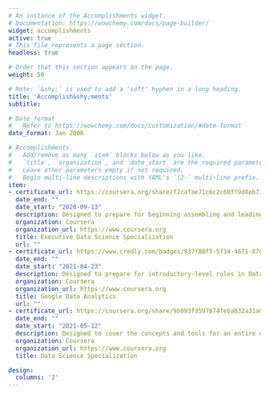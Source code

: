 ```yaml
---
# An instance of the Accomplishments widget.
# Documentation: https://wowchemy.com/docs/page-builder/
widget: accomplishments
active: true
# This file represents a page section.
headless: true

# Order that this section appears on the page.
weight: 50

# Note: `&shy;` is used to add a 'soft' hyphen in a long heading.
title: 'Accomplish&shy;ments'
subtitle:

# Date format
#   Refer to https://wowchemy.com/docs/customization/#date-format
date_format: Jan 2006

# Accomplishments.
#   Add/remove as many `item` blocks below as you like.
#   `title`, `organization`, and `date_start` are the required parameters.
#   Leave other parameters empty if not required.
#   Begin multi-line descriptions with YAML's `|2-` multi-line prefix.
item:
- certificate_url: https://coursera.org/share/f2cafae71c6c2c60ff9d8eb733728f66
  date_end: ""
  date_start: "2020-09-13"
  description: Designed to prepare for beginning assembling and leading a data science enterprise.
  organization: Coursera
  organization_url: https://www.coursera.org
  title: Executive Data Science Specialization
  url: ""
- certificate_url: https://www.credly.com/badges/937f88f5-5f34-4671-87d4-ace5eae88015/public_url
  date_end: ""
  date_start: "2021-04-23"
  description: Designed to prepare for introductory-level roles in Data Analytics
  organization: Coursera
  organization_url: https://www.coursera.org
  title: Google Data Analytics
  url: ""
- certificate_url: https://coursera.org/share/9b093f3597674feba832a31a057bed73
  date_end: ""
  date_start: "2021-05-12"
  description: Designed to cover the concepts and tools for an entire data science pipeline.
  organization: Coursera
  organization_url: https://www.coursera.org
  title: Data Science Specialization

design:
  columns: '2' 
---
```

